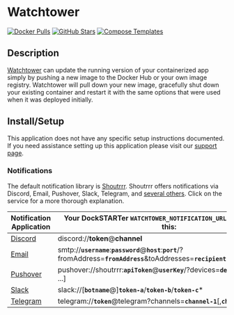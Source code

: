 # Watchtower

[![Docker Pulls](https://img.shields.io/docker/pulls/containrrr/watchtower?style=flat-square&color=607D8B&label=docker%20pulls&logo=docker)](https://hub.docker.com/r/containrrr/watchtower)
[![GitHub Stars](https://img.shields.io/github/stars/containrrr/watchtower?style=flat-square&color=607D8B&label=github%20stars&logo=github)](https://github.com/containrrr/watchtower)
[![Compose Templates](https://img.shields.io/static/v1?style=flat-square&color=607D8B&label=compose&message=templates)](https://github.com/GhostWriters/DockSTARTer/tree/master/compose/.apps/watchtower)

## Description

[Watchtower](https://containrrr.dev/watchtower/) can update the running version
of your containerized app simply by pushing a new image to the Docker Hub or
your own image registry. Watchtower will pull down your new image, gracefully
shut down your existing container and restart it with the same options that were
used when it was deployed initially.

## Install/Setup

This application does not have any specific setup instructions documented. If
you need assistance setting up this application please visit our
[support page](https://dockstarter.com/basics/support/).

### Notifications

The default notification library is [Shoutrrr](https://containrrr.dev/shoutrrr/). Shoutrrr offers notifications via Discord, Email, Pushover, Slack, Telegram, and [several others](https://containrrr.dev/shoutrrr/services/overview/). Click on the service for a more thorough explanation.

| Notification Application                                       | Your DockSTARTer `WATCHTOWER_NOTIFICATION_URL` should follow this:                                                                            |
| -------------------------------------------------------------- | --------------------------------------------------------------------------------------------------------------------------------------------- |
| [Discord](https://containrrr.dev/shoutrrr/services/discord/)   | discord://**token**@**channel**                                                                                                               |
| [Email](https://containrrr.dev/shoutrrr/services/overview/)    | smtp://**`username`**:**`password`**@**`host`**:**`port`**/?fromAddress=**`fromAddress`**&toAddresses=**`recipient1`**[,**`recipient2`**,...] |
| [Pushover](https://containrrr.dev/shoutrrr/services/pushover/) | pushover://shoutrrr:**`apiToken`**@**`userKey`**/?devices=**`device1`**[,**`device2`**, ...]                                                  |
| [Slack](./not-documented.md)                                   | slack://[**`botname`**@]**`token-a`**/**`token-b`**/**`token-c`**\*                                                                           |
| [Telegram](https://containrrr.dev/shoutrrr/services/telegram/) | telegram://**`token`**@telegram?channels=**`channel-1`**[,**`channel-2`**,...]                                                                |
